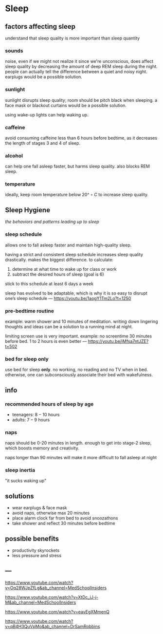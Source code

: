 # Sleep

## factors affecting sleep

understand that sleep quality is more important than sleep quantity

### sounds

noise, even if we might not realize it since we're unconscious, does affect sleep quality by decreasing the amount of deep REM sleep during the night. people can actually tell the difference between a quiet and noisy night. earplugs would be a possible solution.

### sunlight

sunlight disrupts sleep quality; room should be pitch black when sleeping. a face mask or blackout curtains would be a possible solution.

using wake-up lights can help waking up.

### caffeine

avoid consuming caffeine less than 6 hours before bedtime, as it decreases the length of stages 3 and 4 of sleep.

### alcohol

can help one fall asleep faster, but harms sleep quality. also blocks REM sleep.

### temperature

ideally, keep room temperature below $20\^\circ C$ to increase sleep quality.

## Sleep Hygiene

_the behaviors and patterns leading up to sleep_

### sleep schedule

allows one to fall asleep faster and maintain high-quality sleep.

having a strict and consistent sleep schedule increases sleep quality drastically. makes the biggest difference. to calculate:

1. determine at what time to wake up for class or work
2. subtract the desired hours of sleep (goal is 6)

stick to this schedule at least 6 days a week

sleep has evolved to be adaptable, which is why it is so easy to disrupt one’s sleep schedule &mdash; <https://youtu.be/1aogY1Tm2Lo?t=1250>

### pre-bedtime routine

example: warm shower and 10 minutes of meditation. writing down lingering thoughts and ideas can be a solution to a running mind at night.

limiting screen use is very important. example: no screentime 30 minutes before bed. 1 to 2 hours is even better &mdash; <https://youtu.be/iMfsa7ntJZE?t=502>

### bed for sleep only

use bed for sleep **only**. no working, no reading and no TV when in bed. otherwise, one can subconsciously associate their bed with wakefulness.

## info

### recommended hours of sleep by age

- teenagers: $8 - 10$ hours
- adults: $7 - 9$ hours

### naps

naps should be 0-20 minutes in length. enough to get into stage-2 sleep, which boosts memory and creativity.

naps longer than 90 minutes will make it more difficult to fall asleep at night

### sleep inertia

"it sucks waking up"

## solutions

- wear earplugs & face mask
- avoid naps, otherwise max 20 minutes
- place alarm clock far from bed to avoid snoozathons
- take shower and reflect 30 minutes before bedtime

## possible benefits

- productivity skyrockets
- less pressure and stress

## &mdash;

<https://www.youtube.com/watch?v=Oq28WJpZfLg&ab_channel=MedSchoolInsiders>

<https://www.youtube.com/watch?v=XtDc_iJ-j-M&ab_channel=MedSchoolInsiders>

<https://www.youtube.com/watch?v=eavEgXMmenQ>

<https://www.youtube.com/watch?v=qB4H3QuVpMo&ab_channel=DrSamRobbins>
